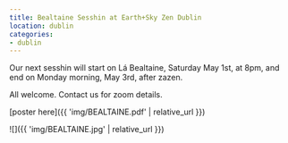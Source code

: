 ```yaml
---
title: Bealtaine Sesshin at Earth+Sky Zen Dublin
location: dublin
categories:
- dublin
---
```


Our next sesshin will start on Lá Bealtaine, Saturday May 1st, at 8pm, and end on Monday morning, May 3rd, after zazen.

All welcome. Contact us for zoom details.

[poster here]({{ 'img/BEALTAINE.pdf' | relative_url }})

![]({{ 'img/BEALTAINE.jpg' | relative_url }})
